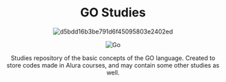 <div align="center">

<h1>GO Studies</h1>

![d5bdd16b3be791d6f45095803e2402ed](https://user-images.githubusercontent.com/23640888/196512491-4b35dfc9-16fd-4d1d-bd8a-5d6d60d248d8.png)

![Go](https://img.shields.io/badge/go-%2300ADD8.svg?style=for-the-badge&logo=go&logoColor=white)

Studies repository of the basic concepts of the GO language. Created to store codes made in Alura courses, and may contain some other studies as well.
</div>
